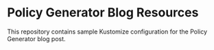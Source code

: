 # Policy Generator Blog Resources

This repository contains sample Kustomize configuration for the Policy Generator
blog post.
